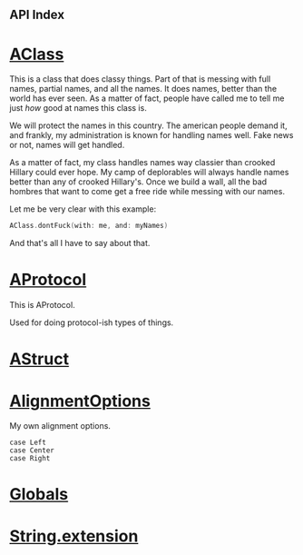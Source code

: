 API Index
---------

[AClass](./AClass.md)
====

This is a class that does classy things.
Part of that is messing with full names, partial names, and all the names.
It does names, better than the world has ever seen.  As a matter of fact,
people have called me to tell me just *how* good at names this class is.

We will protect the names in this country.  The american people demand it,
and frankly, my administration is known for handling names well.  Fake
news or not, names will get handled.

As a matter of fact, my class handles names way classier than crooked Hillary
could ever hope.  My camp of deplorables will always handle names better than
any of crooked Hillary's.  Once we build a wall, all the bad hombres that 
want to come get a free ride while messing with our names.

Let me be very clear with this example:

```swift
AClass.dontFuck(with: me, and: myNames)
```

And that's all I have to say about that.

[AProtocol](./AProtocol.md)
====

This is AProtocol.

Used for doing protocol-ish types of things.

[AStruct](./AStruct.md)
====

[AlignmentOptions](./AlignmentOptions.md)
====

My own alignment options.

````
case Left
case Center
case Right
````

[Globals](./Globals.md)
====

[String.extension](./String.extension.md)
====

